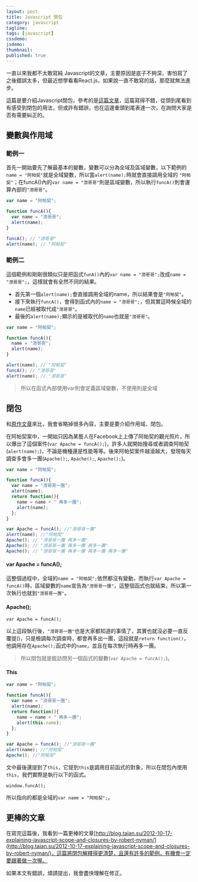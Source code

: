```yaml
---
layout: post
title: Javascript 閉包
category: javascript
tagline: 
tags: [javascript]
cssdemo: 
jsdemo: 
thumbnail: 
published: true
---
```


一直以來我都不太敢寫純 Javascript的文章，主要原因是底子不夠深，害怕寫了之後錯誤太多，但最近想學看看React.js，如果說一直不敢寫的話，那麼就無法進步。

這篇是要介紹Javascript閉包，參考的是[這篇文章](http://www.cnblogs.com/leoo2sk/archive/2010/12/19/ecmascript-scope.html#comment_tip)，這篇寫得不錯，從頭到尾看到有感受到閉包的用法，但或許有錯誤，也在這邊重頭到尾表達一次，在詢問大家是否有需要糾正的。

<!-- more -->

## 變數與作用域

### 範例一

首先一開始要先了解最基本的變數，變數可以分為全域及區域變數，以下範例的`name = "阿帕契"`就是全域變數，所以當`alert(name);`時就會直接調用全域的
`"阿帕契"`；在funcA()內的`var name = "澇哥哥"`則是區域變數，所以執行`funcA()`則會運算內部的`"澇哥哥"`。

```javascript
var name = "阿帕契";

function funcA(){
  var name = "澇哥哥";
  alert(name);
}

funcA(); // "澇哥哥"
alert(name); // "阿帕契"
```


### 範例二

這個範例和剛剛很類似只是把函式`funA()`內的`var name = "澇哥哥";`改成`name = "澇哥哥";`，這樣就會有全然不同的結果。

- 首先第一個`alert(name);`會直接調用全域的name，所以結果會是`"阿帕契"`。
- 接下來執行`funcA()`，會得到函式內的`name = "澇哥哥";`，但其實這時候全域的`name`已經被取代成`"澇哥哥"`。
- 最後的`alert(name);`顯示的是被取代的`name`也就是`"澇哥哥"`。

```javascript
var name = "阿帕契";

function funcA(){
  name = "澇哥哥";
  alert(name);
}

alert(name); // "阿帕契"
funcA(); // "澇哥哥"
alert(name); // "澇哥哥"
```

> 所以在函式內部使用var則會定義區域變數，不使用則是全域

## 閉包

和[原作文章](http://www.cnblogs.com/leoo2sk/archive/2010/12/19/ecmascript-scope.html#comment_tip)來比，我會省略掉很多內容，主要是要介紹作用域、閉包。

在阿帕契案中，一開始只因為某藝人在Facebook上上傳了阿帕契的觀光照片，所以爆出了這個案件(`var Apache = funcA();`)，許多人就開始搜尋或者調查阿帕契(`alert(name);`)，不論是機種還是性能等等。後來阿帕契案件越滾越大，發現每天調查多會多一團(`Apache();`, `Apache();`, `Apache();`)。


```javascript
var name = "阿帕契";

function funcA(){
  var name = "澇哥哥一團";
  alert(name);
  return function(){
    name = name + " 再多一團";
    alert(name);
  };
}

var Apache = funcA(); //"澇哥哥一團"
alert(name); //"阿帕契"
Apache(); // "澇哥哥一團 再多一團"
Apache(); // "澇哥哥一團 再多一團 再多一團"
Apache(); // "澇哥哥一團 再多一團 再多一團 再多一團"
```

#### var Apache = funcA();

這整個過程中，全域的`name = "阿帕契";`依然都沒有變動，而執行`var Apache = funcA()`時，區域變數的`name`宣告為`"澇哥哥一團"`，這整個函式也就結束，所以第一次執行也就到`"澇哥哥一團"`。

#### Apache();

	var Apache = funcA();

以上這段執行後，`"澇哥哥一團"`也是大家都知道的事情了，其實也就沒必要一直反覆提()，只是檢調每次調查時，都會再多出一團，這段就是`return function()`，他調用存在`Apache();`函式中的`name`，並且在每次執行時再多一團。

> 所以閉包就是能訪問另一個函式的變數(`var Apache = funcA();`)。

#### This

```javascript
var name = "阿帕契";

function funcA(){
  var name = "澇哥哥一團";
  alert(name);
  return function(){
    name = name + " 再多一團";
    alert(this.name);
  };
}

var Apache = funcA(); //"澇哥哥一團"
alert(name); //"阿帕契"
Apache(); //"阿帕契"
```

文中最後還提到了`this`，它提到`this`是調用目前函式的對象，所以在閉包內使用`this`，我們實際是執行以下的函式。

	window.funcA();

所以指向的都是全域的`var name = "阿帕契";`。


## 更棒的文章

在寫完這篇後，我看到一篇更棒的文章[http://blog.taian.su/2012-10-17-explaining-javascript-scope-and-closures-by-robert-nyman/](http://blog.taian.su/2012-10-17-explaining-javascript-scope-and-closures-by-robert-nyman/)，這篇將閉包解釋得更清楚，且還有許多的範例，有機會一定要跟著做一次喔。

如果本文有錯誤，煩請提出，我會盡快理解在修正。